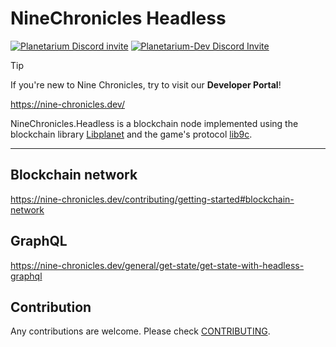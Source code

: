 # NineChronicles Headless

[![Planetarium Discord invite](https://img.shields.io/discord/539405872346955788?color=6278DA&label=Planetarium&logo=discord&logoColor=white)](https://bit.ly/47AtJHp)
[![Planetarium-Dev Discord Invite](https://img.shields.io/discord/928926944937013338?color=6278DA&label=Planetarium-dev&logo=discord&logoColor=white)](https://bit.ly/3TEOU59)

> [!TIP]
> If you're new to Nine Chronicles, try to visit our **Developer Portal**!
>
> https://nine-chronicles.dev/

NineChronicles.Headless is a blockchain node implemented using the blockchain library [Libplanet] and the game's protocol [lib9c].

---

## Blockchain network

https://nine-chronicles.dev/contributing/getting-started#blockchain-network

## GraphQL

https://nine-chronicles.dev/general/get-state/get-state-with-headless-graphql 

## Contribution

Any contributions are welcome. Please check [CONTRIBUTING](CONTRIBUTING.md).

[Libplanet]: https://github.com/planetarium/libplanet
[lib9c]: https://github.com/planetarium/lib9c
